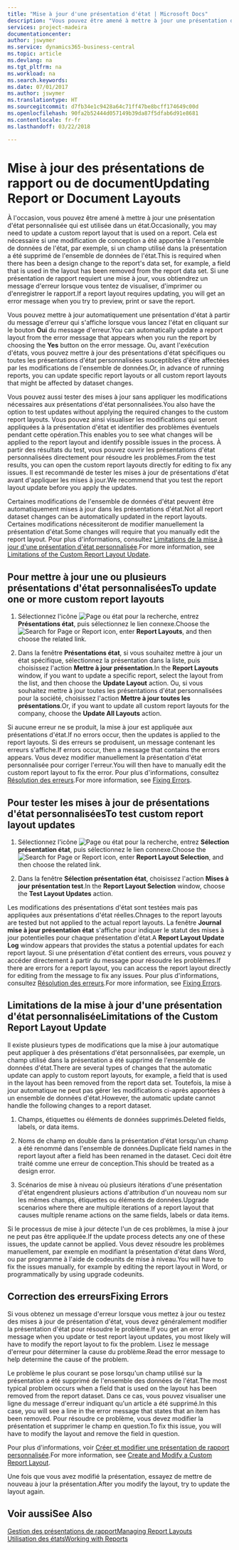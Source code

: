 ```yaml
---
title: "Mise à jour d'une présentation d'état | Microsoft Docs"
description: "Vous pouvez être amené à mettre à jour une présentation d'état personnalisée qui est utilisée dans un état. Cela est nécessaire si une modification de conception a été apportée à l'ensemble de données de l'état, par exemple, si un champ utilisé dans la présentation a été supprimé de l'ensemble de données de l'état."
services: project-madeira
documentationcenter: 
author: jswymer
ms.service: dynamics365-business-central
ms.topic: article
ms.devlang: na
ms.tgt_pltfrm: na
ms.workload: na
ms.search.keywords: 
ms.date: 07/01/2017
ms.author: jswymer
ms.translationtype: HT
ms.sourcegitcommit: d7fb34e1c9428a64c71ff47be8bcff174649c00d
ms.openlocfilehash: 90fa2b52444d057149b39da87f5dfab6d91e8681
ms.contentlocale: fr-fr
ms.lasthandoff: 03/22/2018

---
```

# <a name="updating-report-or-document-layouts"></a><span data-ttu-id="18f3e-104">Mise à jour des présentations de rapport ou de document</span><span class="sxs-lookup"><span data-stu-id="18f3e-104">Updating Report or Document Layouts</span></span>
<span data-ttu-id="18f3e-105">À l'occasion, vous pouvez être amené à mettre à jour une présentation d'état personnalisée qui est utilisée dans un état.</span><span class="sxs-lookup"><span data-stu-id="18f3e-105">Occasionally, you may need to update a custom report layout that is used on a report.</span></span> <span data-ttu-id="18f3e-106">Cela est nécessaire si une modification de conception a été apportée à l'ensemble de données de l'état, par exemple, si un champ utilisé dans la présentation a été supprimé de l'ensemble de données de l'état.</span><span class="sxs-lookup"><span data-stu-id="18f3e-106">This is required when there has been a design change to the report's data set, for example, a field that is used in the layout has been removed from the report data set.</span></span> <span data-ttu-id="18f3e-107">Si une présentation de rapport requiert une mise à jour, vous obtiendrez un message d'erreur lorsque vous tentez de visualiser, d'imprimer ou d'enregistrer le rapport.</span><span class="sxs-lookup"><span data-stu-id="18f3e-107">If a report layout requires updating, you will get an error message when you try to preview, print or save the report.</span></span>  
  
<span data-ttu-id="18f3e-108">Vous pouvez mettre à jour automatiquement une présentation d'état à partir du message d'erreur qui s'affiche lorsque vous lancez l'état en cliquant sur le bouton **Oui** du message d'erreur.</span><span class="sxs-lookup"><span data-stu-id="18f3e-108">You can automatically update a report layout from the error message that appears when you run the report by choosing the **Yes** button on the error message.</span></span> <span data-ttu-id="18f3e-109">Ou, avant l'exécution d'états, vous pouvez mettre à jour des présentations d'état spécifiques ou toutes les présentations d'état personnalisées susceptibles d'être affectées par les modifications de l'ensemble de données.</span><span class="sxs-lookup"><span data-stu-id="18f3e-109">Or, in advance of running reports, you can update specific report layouts or all custom report layouts that might be affected by dataset changes.</span></span>  
  
<span data-ttu-id="18f3e-110">Vous pouvez aussi tester des mises à jour sans appliquer les modifications nécessaires aux présentations d'état personnalisées.</span><span class="sxs-lookup"><span data-stu-id="18f3e-110">You also have the option to test updates without applying the required changes to the custom report layouts.</span></span> <span data-ttu-id="18f3e-111">Vous pouvez ainsi visualiser les modifications qui seront appliquées à la présentation d'état et identifier des problèmes éventuels pendant cette opération.</span><span class="sxs-lookup"><span data-stu-id="18f3e-111">This enables you to see what changes will be applied to the report layout and identify possible issues in the process.</span></span> <span data-ttu-id="18f3e-112">À partir des résultats du test, vous pouvez ouvrir les présentations d'état personnalisées directement pour résoudre les problèmes.</span><span class="sxs-lookup"><span data-stu-id="18f3e-112">From the test results, you can open the custom report layouts directly for editing to fix any issues.</span></span> <span data-ttu-id="18f3e-113">Il est recommandé de tester les mises à jour de présentations d'état avant d'appliquer les mises à jour.</span><span class="sxs-lookup"><span data-stu-id="18f3e-113">We recommend that you test the report layout update before you apply the updates.</span></span>  
  
<span data-ttu-id="18f3e-114">Certaines modifications de l'ensemble de données d'état peuvent être automatiquement mises à jour dans les présentations d'état.</span><span class="sxs-lookup"><span data-stu-id="18f3e-114">Not all report dataset changes can be automatically updated in the report layouts.</span></span> <span data-ttu-id="18f3e-115">Certaines modifications nécessiteront de modifier manuellement la présentation d'état.</span><span class="sxs-lookup"><span data-stu-id="18f3e-115">Some changes will require that you manually edit the report layout.</span></span> <span data-ttu-id="18f3e-116">Pour plus d'informations, consultez [Limitations de la mise à jour d'une présentation d'état personnalisée](ui-update-report-layouts.md#UpdateLimitations).</span><span class="sxs-lookup"><span data-stu-id="18f3e-116">For more information, see [Limitations of the Custom Report Layout Update](ui-update-report-layouts.md#UpdateLimitations).</span></span>  
  
## <a name="to-update-one-or-more-custom-report-layouts"></a><span data-ttu-id="18f3e-117">Pour mettre à jour une ou plusieurs présentations d'état personnalisées</span><span class="sxs-lookup"><span data-stu-id="18f3e-117">To update one or more custom report layouts</span></span>  
  
1.  <span data-ttu-id="18f3e-118">Sélectionnez l'icône ![Page ou état pour la recherche](media/ui-search/search_small.png "Page ou état pour la recherche"), entrez **Présentations état**, puis sélectionnez le lien connexe.</span><span class="sxs-lookup"><span data-stu-id="18f3e-118">Choose the ![Search for Page or Report](media/ui-search/search_small.png "Search for Page or Report icon") icon, enter **Report Layouts**, and then choose the related link.</span></span>  
  
2.  <span data-ttu-id="18f3e-119">Dans la fenêtre **Présentations état**, si vous souhaitez mettre à jour un état spécifique, sélectionnez la présentation dans la liste, puis choisissez l'action **Mettre à jour présentation**.</span><span class="sxs-lookup"><span data-stu-id="18f3e-119">In the **Report Layouts** window, if you want to update a specific report, select the layout from the list, and then choose the **Update Layout** action.</span></span> <span data-ttu-id="18f3e-120">Ou, si vous souhaitez mettre à jour toutes les présentations d'état personnalisées pour la société, choisissez l'action **Mettre à jour toutes les présentations**.</span><span class="sxs-lookup"><span data-stu-id="18f3e-120">Or, if you want to update all custom report layouts for the company, choose the **Update All Layouts** action.</span></span>  

<span data-ttu-id="18f3e-121">Si aucune erreur ne se produit, la mise à jour est appliquée aux présentations d'état.</span><span class="sxs-lookup"><span data-stu-id="18f3e-121">If no errors occur, then the updates is applied to the report layouts.</span></span> <span data-ttu-id="18f3e-122">Si des erreurs se produisent, un message contenant les erreurs s'affiche.</span><span class="sxs-lookup"><span data-stu-id="18f3e-122">If errors occur, then a message that contains the errors appears.</span></span> <span data-ttu-id="18f3e-123">Vous devez modifier manuellement la présentation d'état personnalisée pour corriger l'erreur.</span><span class="sxs-lookup"><span data-stu-id="18f3e-123">You will then have to manually edit the custom report layout to fix the error.</span></span> <span data-ttu-id="18f3e-124">Pour plus d'informations, consultez [Résolution des erreurs](ui-update-report-layouts.md#FixErrors).</span><span class="sxs-lookup"><span data-stu-id="18f3e-124">For more information, see [Fixing Errors](ui-update-report-layouts.md#FixErrors).</span></span>  

## <a name="to-test-custom-report-layout-updates"></a><span data-ttu-id="18f3e-125">Pour tester les mises à jour de présentations d'état personnalisées</span><span class="sxs-lookup"><span data-stu-id="18f3e-125">To test custom report layout updates</span></span>  
  
1.  <span data-ttu-id="18f3e-126">Sélectionnez l'icône ![Page ou état pour la recherche](media/ui-search/search_small.png "Page ou état pour la recherche"), entrez **Sélection présentation état**, puis sélectionnez le lien connexe.</span><span class="sxs-lookup"><span data-stu-id="18f3e-126">Choose the ![Search for Page or Report](media/ui-search/search_small.png "Search for Page or Report icon") icon, enter **Report Layout Selection**, and then choose the related link.</span></span>  
  
2.  <span data-ttu-id="18f3e-127">Dans la fenêtre **Sélection présentation état**, choisissez l'action **Mises à jour présentation test**.</span><span class="sxs-lookup"><span data-stu-id="18f3e-127">In the **Report Layout Selection** window, choose the **Test Layout Updates** action.</span></span>  
  
 <span data-ttu-id="18f3e-128">Les modifications des présentations d'état sont testées mais pas appliquées aux présentations d'état réelles.</span><span class="sxs-lookup"><span data-stu-id="18f3e-128">Chnages to the report layouts are tested but not applied to the actual report layouts.</span></span> <span data-ttu-id="18f3e-129">La fenêtre **Journal mise à jour présentation état** s'affiche pour indiquer le statut des mises à jour potentielles pour chaque présentation d'état.</span><span class="sxs-lookup"><span data-stu-id="18f3e-129">A **Report Layout Update Log** window appears that provides the status a potential updates for each report layout.</span></span> <span data-ttu-id="18f3e-130">Si une présentation d'état contient des erreurs, vous pouvez y accéder directement à partir du message pour résoudre les problèmes.</span><span class="sxs-lookup"><span data-stu-id="18f3e-130">If there are errors for a report layout, you can access the report layout directly for editing from the message to fix any issues.</span></span> <span data-ttu-id="18f3e-131">Pour plus d'informations, consultez [Résolution des erreurs](ui-update-report-layouts.md#FixErrors).</span><span class="sxs-lookup"><span data-stu-id="18f3e-131">For more information, see [Fixing Errors](ui-update-report-layouts.md#FixErrors).</span></span>  
  
##  <a name="UpdateLimitations"></a> <span data-ttu-id="18f3e-132">Limitations de la mise à jour d'une présentation d'état personnalisée</span><span class="sxs-lookup"><span data-stu-id="18f3e-132">Limitations of the Custom Report Layout Update</span></span>  
 <span data-ttu-id="18f3e-133">Il existe plusieurs types de modifications que la mise à jour automatique peut appliquer à des présentations d'état personnalisées, par exemple, un champ utilisé dans la présentation a été supprimé de l'ensemble de données d'état.</span><span class="sxs-lookup"><span data-stu-id="18f3e-133">There are several types of changes that the automatic update can apply to custom report layouts, for example, a field that is used in the layout has been removed from the report data set.</span></span> <span data-ttu-id="18f3e-134">Toutefois, la mise à jour automatique ne peut pas gérer les modifications ci-après apportées à un ensemble de données d'état.</span><span class="sxs-lookup"><span data-stu-id="18f3e-134">However, the automatic update cannot handle the following changes to a report dataset.</span></span>  
  
1.  <span data-ttu-id="18f3e-135">Champs, étiquettes ou éléments de données supprimés.</span><span class="sxs-lookup"><span data-stu-id="18f3e-135">Deleted fields, labels, or data items.</span></span>  
  
2.  <span data-ttu-id="18f3e-136">Noms de champ en double dans la présentation d'état lorsqu'un champ a été renommé dans l'ensemble de données.</span><span class="sxs-lookup"><span data-stu-id="18f3e-136">Duplicate field names in the report layout after a field has been renamed in the dataset.</span></span> <span data-ttu-id="18f3e-137">Ceci doit être traité comme une erreur de conception.</span><span class="sxs-lookup"><span data-stu-id="18f3e-137">This should be treated as a design error.</span></span>  
  
3.  <span data-ttu-id="18f3e-138">Scénarios de mise à niveau où plusieurs itérations d'une présentation d'état engendrent plusieurs actions d'attribution d'un nouveau nom sur les mêmes champs, étiquettes ou éléments de données.</span><span class="sxs-lookup"><span data-stu-id="18f3e-138">Upgrade scenarios where there are multiple iterations of a report layout that causes multiple rename actions on the same fields, labels or data items.</span></span>  
  
 <span data-ttu-id="18f3e-139">Si le processus de mise à jour détecte l'un de ces problèmes, la mise à jour ne peut pas être appliquée.</span><span class="sxs-lookup"><span data-stu-id="18f3e-139">If the update process detects any one of these issues, the update cannot be applied.</span></span> <span data-ttu-id="18f3e-140">Vous devez résoudre les problèmes manuellement, par exemple en modifiant la présentation d'état dans Word, ou par programme à l'aide de codeunits de mise à niveau.</span><span class="sxs-lookup"><span data-stu-id="18f3e-140">You will have to fix the issues manually, for example by editing the report layout in Word, or programmatically by using upgrade codeunits.</span></span>  
  
##  <a name="FixErrors"></a> <span data-ttu-id="18f3e-141">Correction des erreurs</span><span class="sxs-lookup"><span data-stu-id="18f3e-141">Fixing Errors</span></span>  
 <span data-ttu-id="18f3e-142">Si vous obtenez un message d'erreur lorsque vous mettez à jour ou testez des mises à jour de présentation d'état, vous devez généralement modifier la présentation d'état pour résoudre le problème.</span><span class="sxs-lookup"><span data-stu-id="18f3e-142">If you get an error message when you update or test report layout updates, you most likely will have to modify the report layout to fix the problem.</span></span> <span data-ttu-id="18f3e-143">Lisez le message d'erreur pour déterminer la cause du problème.</span><span class="sxs-lookup"><span data-stu-id="18f3e-143">Read the error message to help determine the cause of the problem.</span></span>  
  
 <span data-ttu-id="18f3e-144">Le problème le plus courant se pose lorsqu'un champ utilisé sur la présentation a été supprimé de l'ensemble des données de l'état.</span><span class="sxs-lookup"><span data-stu-id="18f3e-144">The most typical problem occurs when a field that is used on the layout has been removed from the report dataset.</span></span> <span data-ttu-id="18f3e-145">Dans ce cas, vous pouvez visualiser une ligne du message d'erreur indiquant qu'un article a été supprimé.</span><span class="sxs-lookup"><span data-stu-id="18f3e-145">In this case, you will see a line in the error message that states that an item has been removed.</span></span> <span data-ttu-id="18f3e-146">Pour résoudre ce problème, vous devez modifier la présentation et supprimer le champ en question.</span><span class="sxs-lookup"><span data-stu-id="18f3e-146">To fix this issue, you will have to modify the layout and remove the field in question.</span></span>  
  
 <span data-ttu-id="18f3e-147">Pour plus d'informations, voir [Créer et modifier une présentation de rapport personnalisée](ui-how-create-custom-report-layout.md#ModifyCustomLayout).</span><span class="sxs-lookup"><span data-stu-id="18f3e-147">For more information, see [Create and Modify a Custom Report Layout](ui-how-create-custom-report-layout.md#ModifyCustomLayout).</span></span>  
  
 <span data-ttu-id="18f3e-148">Une fois que vous avez modifié la présentation, essayez de mettre de nouveau à jour la présentation.</span><span class="sxs-lookup"><span data-stu-id="18f3e-148">After you modify the layout, try to update the layout again.</span></span>  
  
## <a name="see-also"></a><span data-ttu-id="18f3e-149">Voir aussi</span><span class="sxs-lookup"><span data-stu-id="18f3e-149">See Also</span></span>  
 [<span data-ttu-id="18f3e-150">Gestion des présentations de rapport</span><span class="sxs-lookup"><span data-stu-id="18f3e-150">Managing Report Layouts</span></span>](ui-manage-report-layouts.md)  
 [<span data-ttu-id="18f3e-151">Utilisation des états</span><span class="sxs-lookup"><span data-stu-id="18f3e-151">Working with Reports</span></span>](ui-work-report.md)  
